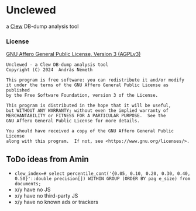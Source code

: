 Unclewed
========

a [Clew](https://clew.se) DB-dump analysis tool

### License

[GNU Affero General Public License, Version 3 (AGPLv3)](https://www.gnu.org/licenses/agpl-3.0.html)

```
Unclewed - a Clew DB-dump analysis tool
Copyright (C) 2024  András Németh

This program is free software: you can redistribute it and/or modify
it under the terms of the GNU Affero General Public License as published
by the Free Software Foundation, version 3 of the License.

This program is distributed in the hope that it will be useful,
but WITHOUT ANY WARRANTY; without even the implied warranty of
MERCHANTABILITY or FITNESS FOR A PARTICULAR PURPOSE.  See the
GNU Affero General Public License for more details.

You should have received a copy of the GNU Affero General Public License
along with this program.  If not, see <https://www.gnu.org/licenses/>.
```

## ToDo ideas from Amin

* `clew_index=# select percentile_cont('{0.05, 0.10, 0.20, 0.30, 0.40, 0.50}'::double precision[]) WITHIN GROUP (ORDER BY pag
e_size) from documents;`
* x/y have no JS
* x/y have no third-party JS
* x/y have no known ads or trackers
